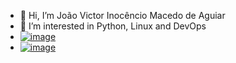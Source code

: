 - 👋 Hi, I’m João Victor Inocêncio Macedo de Aguiar
- 👀 I’m interested in Python, Linux and DevOps
- [![image](https://img.shields.io/badge/LinkedIn-0077B5?style=for-the-badge&logo=linkedin&logoColor=white)](https://www.linkedin.com/in/macedo-dev/)
- [![image](https://img.shields.io/badge/LinkedIn-0077B5?style=for-the-badge&logo=linkedin&logoColor=white)](mailto:macdjoao@gmail.com)

<!---
macdjoao/macdjoao is a ✨ special ✨ repository because its `README.md` (this file) appears on your GitHub profile.
You can click the Preview link to take a look at your changes.
--->
